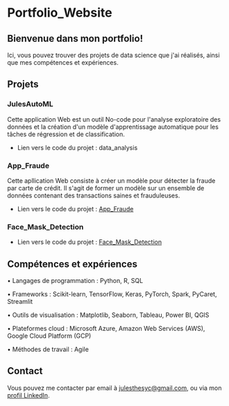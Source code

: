 # Portfolio_Website

## Bienvenue dans mon portfolio! 

Ici, vous pouvez trouver des projets de data science que j'ai réalisés, ainsi que mes compétences et expériences.

## Projets
### JulesAutoML
Cette application Web est un outil No-code pour l'analyse exploratoire des données et la création d'un modèle d'apprentissage automatique pour les tâches de régression et de classification.

* Lien vers le code du projet : data_analysis

### App_Fraude
Cette apllication Web consiste à créer un modèle pour détecter la fraude par carte de crédit. Il s'agit de former un modèle sur un ensemble de données contenant des transactions saines et frauduleuses.

* Lien vers le code du projet : [App_Fraude](https://github.com/JulesThesyC/App_Fraude)

### Face_Mask_Detection


* Lien vers le code du projet : [Face_Mask_Detection](https://github.com/JulesThesyC/Face-Mask-Detection)

## Compétences et expériences
• Langages de programmation : Python, R, SQL

• Frameworks : Scikit-learn, TensorFlow, Keras, PyTorch, Spark, PyCaret, Streamlit

• Outils de visualisation : Matplotlib, Seaborn, Tableau, Power BI, QGIS

• Plateformes cloud : Microsoft Azure, Amazon Web Services (AWS), Google Cloud Platform (GCP)

• Méthodes de travail : Agile

## Contact
Vous pouvez me contacter par email à julesthesyc@gmail.com, ou via mon [profil LinkedIn](https://www.linkedin.com/in/jules-th%C3%A9sy-c-02347412a/).
